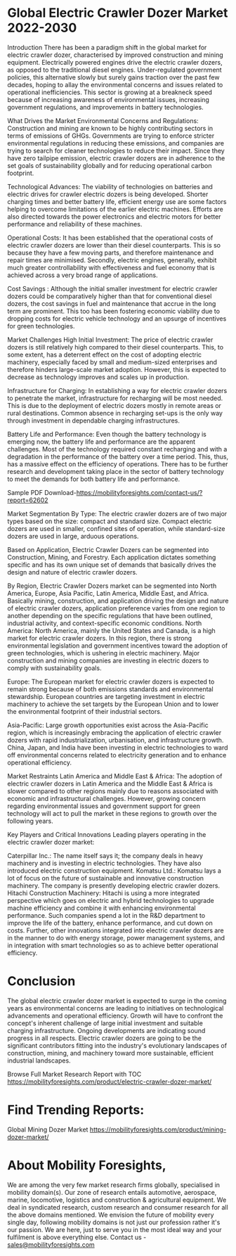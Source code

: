 # Global Electric Crawler Dozer Market 2022-2030
Introduction
There has been a paradigm shift in the global market for electric crawler dozer, characterised by improved construction and mining equipment. Electrically powered engines drive the electric crawler dozers, as opposed to the traditional diesel engines. Under-regulated government policies, this alternative slowly but surely gains traction over the past few decades, hoping to allay the environmental concerns and issues related to operational inefficiencies. This sector is growing at a breakneck speed because of increasing awareness of environmental issues, increasing government regulations, and improvements in battery technologies.

What Drives the Market
Environmental Concerns and Regulations: Construction and mining are known to be highly contributing sectors in terms of emissions of GHGs. Governments are trying to enforce stricter environmental regulations in reducing these emissions, and companies are trying to search for cleaner technologies to reduce their impact. Since they have zero tailpipe emission, electric crawler dozers are in adherence to the set goals of sustainability globally and for reducing operational carbon footprint.

Technological Advances: The viability of technologies on batteries and electric drives for crawler electric dozers is being developed. Shorter charging times and better battery life, efficient energy use are some factors helping to overcome limitations of the earlier electric machines. Efforts are also directed towards the power electronics and electric motors for better performance and reliability of these machines.

Operational Costs: It has been established that the operational costs of electric crawler dozers are lower than their diesel counterparts. This is so because they have a few moving parts, and therefore maintenance and repair times are minimised. Secondly, electric engines, generally, exhibit much greater controllability with effectiveness and fuel economy that is achieved across a very broad range of applications.

Cost Savings : Although the initial smaller investment for electric crawler dozers could be comparatively higher than that for conventional diesel dozers, the cost savings in fuel and maintenance that accrue in the long term are prominent. This too has been fostering economic viability due to dropping costs for electric vehicle technology and an upsurge of incentives for green technologies.

 Market Challenges
High Initial Investment: The price of electric crawler dozers is still relatively high compared to their diesel counterparts. This, to some extent, has a deterrent effect on the cost of adopting electric machinery, especially faced by small and medium-sized enterprises and therefore hinders large-scale market adoption. However, this is expected to decrease as technology improves and scales up in production.

Infrastructure for Charging: In establishing a way for electric crawler dozers to penetrate the market, infrastructure for recharging will be most needed. This is due to the deployment of electric dozers mostly in remote areas or rural destinations. Common absence in recharging set-ups is the only way through investment in dependable charging infrastructures.

Battery Life and Performance: Even though the battery technology is emerging now, the battery life and performance are the apparent challenges. Most of the technology required constant recharging and with a degradation in the performance of the battery over a time period. This, thus, has a massive effect on the efficiency of operations. There has to be further research and development taking place in the sector of battery technology to meet the demands for both battery life and performance.

Sample PDF Download-https://mobilityforesights.com/contact-us/?report=62602


Market Segmentation
By Type: The electric crawler dozers are of two major types based on the size: compact and standard size. Compact electric dozers are used in smaller, confined sites of operation, while standard-size dozers are used in large, arduous operations.

Based on Application, Electric Crawler Dozers can be segmented into Construction, Mining, and Forestry. Each application dictates something specific and has its own unique set of demands that basically drives the design and nature of electric crawler dozers.

By Region, Electric Crawler Dozers market can be segmented into North America, Europe, Asia Pacific, Latin America, Middle East, and Africa. Basically mining, construction, and application driving the design and nature of electric crawler dozers, application preference varies from one region to another depending on the specific regulations that have been outlined, industrial activity, and context-specific economic conditions.
North America: North America, mainly the United States and Canada, is a high market for electric crawler dozers. In this region, there is strong environmental legislation and government incentives toward the adoption of green technologies, which is ushering in electric machinery. Major construction and mining companies are investing in electric dozers to comply with sustainability goals.

Europe: The European market for electric crawler dozers is expected to remain strong because of both emissions standards and environmental stewardship. European countries are targeting investment in electric machinery to achieve the set targets by the European Union and to lower the environmental footprint of their industrial sectors.

Asia-Pacific: Large growth opportunities exist across the Asia-Pacific region, which is increasingly embracing the application of electric crawler dozers with rapid industrialization, urbanisation, and infrastructure growth. China, Japan, and India have been investing in electric technologies to ward off environmental concerns related to electricity generation and to enhance operational efficiency.

Market Restraints Latin America and Middle East & Africa: The adoption of electric crawler dozers in Latin America and the Middle East & Africa is slower compared to other regions mainly due to reasons associated with economic and infrastructural challenges. However, growing concern regarding environmental issues and government support for green technology will act to pull the market in these regions to growth over the following years.

Key Players and Critical Innovations
Leading players operating in the electric crawler dozer market:

Caterpillar Inc.: The name itself says it; the company deals in heavy machinery and is investing in electric technologies. They have also introduced electric construction equipment.
Komatsu Ltd.: Komatsu lays a lot of focus on the future of sustainable and innovative construction machinery. The company is presently developing electric crawler dozers.
Hitachi Construction Machinery: Hitachi is using a more integrated perspective which goes on electric and hybrid technologies to upgrade machine efficiency and combine it with enhancing environmental performance.
Such companies spend a lot in the R&D department to improve the life of the battery, enhance performance, and cut down on costs. Further, other innovations integrated into electric crawler dozers are in the manner to do with energy storage, power management systems, and in integration with smart technologies so as to achieve better operational efficiency.

# Conclusion
The global electric crawler dozer market is expected to surge in the coming years as environmental concerns are leading to initiatives on technological advancements and operational efficiency. Growth will have to confront the concept's inherent challenge of large initial investment and suitable charging infrastructure. Ongoing developments are indicating sound progress in all respects. Electric crawler dozers are going to be the significant contributors fitting into the industry's evolutionary landscapes of construction, mining, and machinery toward more sustainable, efficient industrial landscapes.


Browse Full Market Research Report with TOC
https://mobilityforesights.com/product/electric-crawler-dozer-market/






# Find Trending Reports:
Global Mining Dozer Market https://mobilityforesights.com/product/mining-dozer-market/



# About Mobility Foresights,
We are among the very few market research firms globally, specialised in mobility domain(s). Our zone of research entails automotive, aerospace, marine, locomotive, logistics and construction & agricultural equipment. We deal in syndicated research, custom research and consumer research for all the above domains mentioned.
We envision the future of mobility every single day, following mobility domains is not just our profession rather it's our passion. We are here, just to serve you in the most ideal way and your fulfilment is above everything else. Contact us -  sales@mobilityforesights.com 





